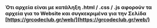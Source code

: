 ### Ότι αρχεία είναι με κατάληξη .html / .css / .js  αφορούν τα αρχεία για το Website και συγκεκριμένα για την Σελίδα  [https://grcodeclub.gr/web/](https://grcodeclub.gr/web/)
